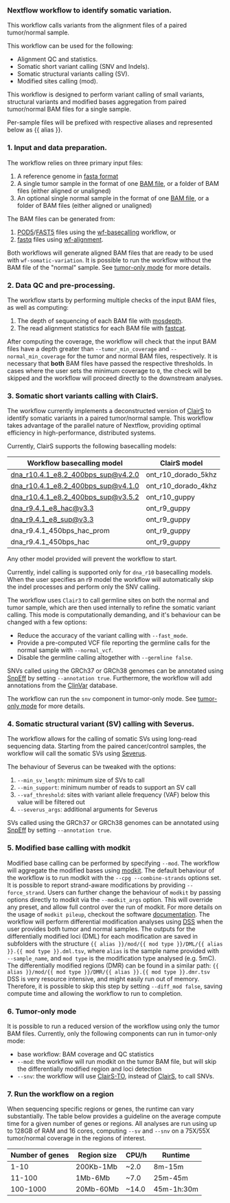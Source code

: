 ### Nextflow workflow to identify somatic variation.

This workflow calls variants from the alignment files of a paired tumor/normal sample.

This workflow can be used for the following: 

+ Alignment QC and statistics.
+ Somatic short variant calling (SNV and Indels).
+ Somatic structural variants calling (SV).
+ Modified sites calling (mod).

This workflow is designed to perform variant calling of small variants, structural
variants and modified bases aggregation from paired tumor/normal BAM files
for a single sample.

Per-sample files will be prefixed with respective aliases and represented
below as {{ alias }}.

### 1. Input and data preparation.

The workflow relies on three primary input files:
1. A reference genome in [fasta format](https://www.ncbi.nlm.nih.gov/genbank/fastaformat/)
2. A single tumor sample in the format of one [BAM file](https://samtools.github.io/hts-specs/SAMv1.pdf), or a folder of BAM files (either aligned or unaligned)
3. An optional single normal sample in the format of one [BAM file](https://samtools.github.io/hts-specs/SAMv1.pdf), or a folder of BAM files (either aligned or unaligned)

The BAM files can be generated from:
1. [POD5](https://github.com/nanoporetech/pod5-file-format)/[FAST5](https://github.com/nanoporetech/ont_fast5_api) files using the [wf-basecalling](https://github.com/epi2me-labs/wf-basecalling) workflow, or
2. [fastq](https://www.ncbi.nlm.nih.gov/sra/docs/submitformats/#fastq) files using [wf-alignment](https://github.com/epi2me-labs/wf-alignment).

Both workflows will generate aligned BAM files that are ready to be used with `wf-somatic-variation`.
It is possible to run the workflow without the BAM file of the "normal" sample. See [tumor-only mode](#6-tumor-only-mode) for more details.

### 2. Data QC and pre-processing.
The workflow starts by performing multiple checks of the input BAM files, as well as computing:
1. The depth of sequencing of each BAM file with [mosdepth](https://github.com/brentp/mosdepth).
2. The read alignment statistics for each BAM file with [fastcat](https://github.com/epi2me-labs/fastcat).

After computing the coverage, the workflow will check that the input BAM files have a depth greater than
`--tumor_min_coverage` and `--normal_min_coverage` for the tumor and normal BAM files, respectively.
It is necessary that **both** BAM files have passed the respective thresholds. In cases where the user
sets the minimum coverage to `0`, the check will be skipped and the workflow will proceed directly to the
downstream analyses.

### 3. Somatic short variants calling with ClairS.

The workflow currently implements a deconstructed version of [ClairS](https://github.com/HKU-BAL/ClairS)
 to identify somatic variants in a paired tumor/normal sample. 
This workflow takes advantage of the parallel nature of Nextflow, providing optimal efficiency in
high-performance, distributed systems.

Currently, ClairS supports the following basecalling models:

| Workflow basecalling model | ClairS model |
|----------------------------|--------------|
| dna_r10.4.1_e8.2_400bps_sup@v4.2.0 | ont_r10_dorado_5khz |
| dna_r10.4.1_e8.2_400bps_sup@v4.1.0 | ont_r10_dorado_4khz |
| dna_r10.4.1_e8.2_400bps_sup@v3.5.2 | ont_r10_guppy |
| dna_r9.4.1_e8_hac@v3.3 | ont_r9_guppy |
| dna_r9.4.1_e8_sup@v3.3 | ont_r9_guppy |
| dna_r9.4.1_450bps_hac_prom | ont_r9_guppy |
| dna_r9.4.1_450bps_hac | ont_r9_guppy |

Any other model provided will prevent the workflow to start. 

Currently, indel calling is supported only for `dna_r10` basecalling models.
When the user specifies an r9 model the workflow will automatically skip
the indel processes and perform only the SNV calling. 

The workflow uses `Clair3` to call germline sites on both the normal and tumor
sample, which are then used internally to refine the somatic variant calling.
This mode is computationally demanding, and it's behaviour can be changed with
a few options:
* Reduce the accuracy of the variant calling with `--fast_mode`.
* Provide a pre-computed VCF file reporting the germline calls for the normal sample with `--normal_vcf`.
* Disable the germline calling altogether with `--germline false`.

SNVs called using the GRCh37 or GRCh38 genomes can be annotated using [SnpEff](https://pcingola.github.io/SnpEff/)
by setting `--annotation true`. Furthermore, the workflow will add annotations from
the [ClinVar](https://www.ncbi.nlm.nih.gov/clinvar/) database.

The workflow can run the `snv` component in tumor-only mode.
See [tumor-only mode](#6-tumor-only-mode) for more details.


### 4. Somatic structural variant (SV) calling with Severus.

The workflow allows for the calling of somatic SVs using long-read sequencing data.
Starting from the paired cancer/control samples, the workflow will call the somatic SVs using [Severus](https://github.com/KolmogorovLab/Severus).

The behaviour of Severus can be tweaked with the options:
1. `--min_sv_length`: minimum size of SVs to call
1. `--min_support`: minimum number of reads to support an SV call
1. `--vaf_threshold`: sites with variant allele frequency (VAF) below this value will be filtered out 
1. `--severus_args`: additional arguments for Severus

SVs called using the GRCh37 or GRCh38 genomes can be annotated using [SnpEff](https://pcingola.github.io/SnpEff/) 
by setting `--annotation true`.


### 5. Modified base calling with modkit

Modified base calling can be performed by specifying `--mod`. The workflow
will aggregate the modified bases using [modkit](https://github.com/nanoporetech/modkit). 
The default behaviour of the workflow is to run modkit with the 
`--cpg --combine-strands` options set.
It is possible to report strand-aware modifications by providing `--force_strand`.
Users can further change the behaviour of `modkit` by passing options directly
to modkit via the `--modkit_args` option. This will override any preset,
and allow full control over the run of modkit. For more details on the usage
of `modkit pileup`, checkout the software [documentation](https://nanoporetech.github.io/modkit/).
The workflow will perform differential modification analyses using [DSS](https://bioconductor.org/packages/DSS/)
when the user provides both tumor and normal samples.
The outputs for the differentially modified loci (DML) for each modification are saved in subfolders with the structure `{{ alias }}/mod/{{ mod type }}/DML/{{ alias }}.{{ mod type }}.dml.tsv`, where `alias` is the sample name provided with `--sample_name`, and `mod type` is the modification type analysed (e.g. 5mC). The differentially modified regions (DMR) can be found in a similar path: `{{ alias }}/mod/{{ mod type }}/DMR/{{ alias }}.{{ mod type }}.dmr.tsv`
DSS is very resource intensive, and might easily run out of memory. Therefore, it is possible to skip this step by setting `--diff_mod false`, saving compute time and allowing the workflow to run to completion.


### 6. Tumor-only mode

It is possible to run a reduced version of the workflow using only the tumor BAM files.
Currently, only the following components can run in tumor-only mode:
- base workflow: BAM coverage and QC statistics
- `--mod`: the workflow will run modkit on the tumor BAM file, but will skip the differentially modified region and loci detection
- `--snv`: the workflow will use [ClairS-TO](https://github.com/HKU-BAL/ClairS-TO), instead of [ClairS](https://github.com/HKU-BAL/ClairS), to call SNVs.


### 7. Run the workflow on a region
When sequencing specific regions or genes, the runtime can vary substantially.
The table below provides a guideline on the average compute time for a given number of genes or regions.
All analyses are run using up to 128GB of RAM and 16 cores, computing `--sv` and `--snv` on a 75X/55X tumor/normal coverage in the regions of interest.

| Number of genes |    Region size    | CPU/h |  Runtime   |
|-----------------|-------------------|-------|------------|
|      1-10       |      200Kb-1Mb    |  ~2.0 |  8m-15m    |
|     11-100      |       1Mb-6Mb     |  ~7.0 | 25m-45m    |
|    100-1000     |      20Mb-60Mb    | ~14.0 | 45m-1h:30m |
